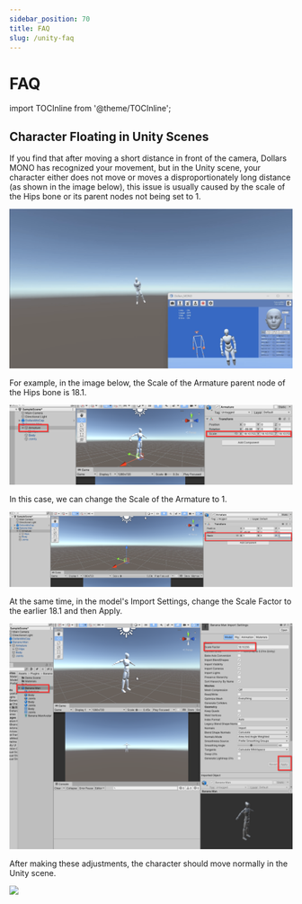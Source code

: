 ```yaml
---
sidebar_position: 70
title: FAQ
slug: /unity-faq
---	
```


# FAQ

import TOCInline from '@theme/TOCInline';

<TOCInline toc={toc} />

## Character Floating in Unity Scenes

If you find that after moving a short distance in front of the camera, Dollars MONO has recognized your movement, but in the Unity scene, your character either does not move or moves a disproportionately long distance (as shown in the image below), this issue is usually caused by the scale of the Hips bone or its parent nodes not being set to 1.

![](../../img/unityfaq1.gif)

For example, in the image below, the Scale of the Armature parent node of the Hips bone is 18.1.

![](../../img/2023_11_13_17_35_49.png)

In this case, we can change the Scale of the Armature to 1.

![](../../img/2023_11_13_17_41_08.png)

At the same time, in the model's Import Settings, change the Scale Factor to the earlier 18.1 and then Apply.

![](../../img/2023_11_13_17_41_40.png)

After making these adjustments, the character should move normally in the Unity scene.

![](../../img/unityfaq2.gif)
